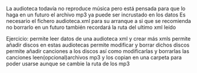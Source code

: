 La audioteca todavía no reproduce música pero está pensada para que lo haga en un futuro
el archivo mp3 ya puede ser incrustado en los datos
Es necesario el fichero audioteca.xml para su arranque a si que se recomienda no borrarlo
en un futuro también recordará la ruta del ultimo xml leído

Ejercicio:
	permite leer datos de una audioteca xml y crear más xmls 
	permite añadir discos en estas audiotecas
	permite modificar y borrar dichos discos
	permite añadir canciones a los discos así como modificarlas y borrarlas
	las canciones leen(opcional)archivos mp3 y los copian en una carpeta para poder usarse aunque se cambie la ruta de los mp3
	